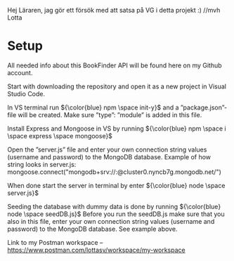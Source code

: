 Hej Läraren, jag gör ett försök med att satsa på VG i detta projekt :)
//mvh Lotta

# Setup
All needed info about this BookFinder API will be found here on my Github account.

Start with downloading the repository and open it as a new project in Visual Studio Code.

In VS terminal run ${\color{blue} npm \space init-y}$ and a ”package.json”-file will be created. Make sure ”type”: ”module” is added in this file.

Install Express and Mongoose in VS by running ${\color{blue} npm \space i \space express \space mongoose}$

Open the ”server.js” file and enter your own connection string values (username and password) to the MongoDB database.
Example of how string looks in server.js: 
mongoose.connect("mongodb+srv://<Username>:<Password>@cluster0.nyncb7g.mongodb.net/<DB-Name>")

When done start the server in terminal by enter ${\color{blue} node \space server.js}$

Seeding the database with dummy data is done by running ${\color{blue} node \space seedDB.js}$
Before you run the seedDB.js make sure that you also in this file, enter your own connection string values (username and password) to the MongoDB database.
See example above.

Link to my Postman workspace – https://www.postman.com/lottasv/workspace/my-workspace

